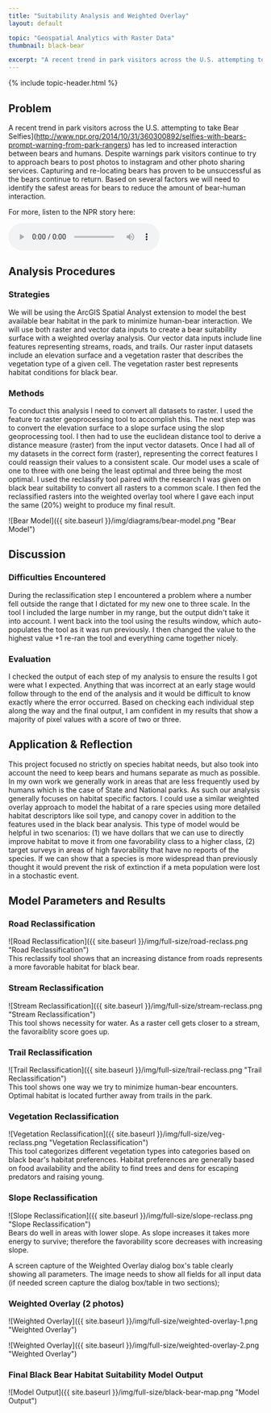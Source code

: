 ```yaml
---
title: "Suitability Analysis and Weighted Overlay"
layout: default

topic: "Geospatial Analytics with Raster Data"
thumbnail: black-bear

excerpt: "A recent trend in park visitors across the U.S. attempting to take Bear Selfies has led to increased interaction between bears and humans.  Despite warnings park visitors continue to try to approach bears to post photos to instagram and other photo sharing services.  Capturing and re-locating bears has proven to be unsuccessful as the bears continue to return.  Based on several factors we will need to identify the safest areas for bears to reduce the amount of bear-human interaction."
---
```


{% include topic-header.html %}

## Problem

A recent trend in park visitors across the U.S. attempting to take Bear Selfies](http://www.npr.org/2014/10/31/360300892/selfies-with-bears-prompt-warning-from-park-rangers) has led to increased interaction between bears and humans.  Despite warnings park visitors continue to try to approach bears to post photos to instagram and other photo sharing services.  Capturing and re-locating bears has proven to be unsuccessful as the bears continue to return.  Based on several factors we will need to identify the safest areas for bears to reduce the amount of bear-human interaction.

For more, listen to the NPR story here:  

<audio controls>
  <source src="{{ '/assets/bear-selfies.mp3' | prepend: site.baseurl }}" type="audio/mpeg"> post.url 
  Your browser does not support html5 audio.
</audio>
<br>

## Analysis Procedures

### Strategies

We will be using the ArcGIS Spatial Analyst extension to model the best available bear habitat in the park to minimize human-bear interaction.  We will use both raster and vector data inputs to create a bear suitability surface with a weighted overlay analysis.  Our vector data inputs include line features representing streams, roads, and trails.  Our raster input datasets include an elevation surface and a vegetation raster that describes the vegetation type of a given cell.  The vegetation raster best represents habitat conditions for black bear.

### Methods

To conduct this analysis I need to convert all datasets to raster.  I used the feature to raster geoprocessing tool to accomplish this.  The next step was to convert the elevation surface to a slope surface using the slop geoprocessing tool.  I then had to use the euclidean distance tool to derive a distance measure (raster) from the input vector datasets. Once I had all of my datasets in the correct form (raster), representing the correct features I could reassign their values to a consistent scale.  Our model uses a scale of one to three with one being the least optimal and three being the most optimal.  I used the reclassify tool paired with the research I was given on black bear suitability to convert all rasters to a common scale.  I then fed the reclassified rasters into the weighted overlay tool where I gave each input the same (20%) weight to produce my final result.

![Bear Model]({{ site.baseurl }}/img/diagrams/bear-model.png "Bear Model")
  
## Discussion

### Difficulties Encountered

During the reclassification step I encountered a problem where a number fell outside the range that I dictated for my new one to three scale.  In the tool I included the large number in my range, but the output didn't take it into account.  I went back into the tool using the results window, which auto-populates the tool as it was run previously.  I then changed the value to the highest value +1 re-ran the tool and everything came together nicely.

### Evaluation

I checked the output of each step of my analysis to ensure the results I got were what I expected.  Anything that was incorrect at an early stage would follow through to the end of the analysis and it would be difficult to know exactly where the error occurred.  Based on checking each individual step along the way and the final output, I am confident in my results that show a majority of pixel values with a score of two or three.

## Application & Reflection

This project focused no strictly on species habitat needs, but also took into account the need to keep bears and humans separate as much as possible.  In my own work we generally work in areas that are less frequently used by humans which is the case of State and National parks.  As such our analysis generally focuses on habitat specific factors.  I could use a similar weighted overlay approach to model the habitat of a rare species using more detailed habitat descriptors like soil type, and canopy cover in addition to the features used in the black bear analysis.  This type of model would be helpful in two scenarios: (1) we have dollars that we can use to directly improve habitat to move it from one favorability class to a higher class, (2) target surveys in areas of high favorability that have no reports of the species.  If we can show that a species is more widespread than previously thought it would prevent the risk of extinction if a meta population were lost in a stochastic event.

## Model Parameters and Results

### Road Reclassification

![Road Reclassification]({{ site.baseurl }}/img/full-size/road-reclass.png "Road Reclassification")<br>
This reclassify tool shows that an increasing distance from roads represents a more favorable habitat for black bear.

### Stream Reclassification

![Stream Reclassification]({{ site.baseurl }}/img/full-size/stream-reclass.png "Stream Reclassification")<br>
This tool shows necessity for water.  As a raster cell gets closer to a stream, the favoraiblity score goes up.

### Trail Reclassification

![Trail Reclassification]({{ site.baseurl }}/img/full-size/trail-reclass.png "Trail Reclassification")<br>
This tool shows one way we try to minimize human-bear encounters.  Optimal habitat is located further away from trails in the park.

### Vegetation Reclassification

![Vegetation Reclassification]({{ site.baseurl }}/img/full-size/veg-reclass.png "Vegetation Reclassification")<br>
This tool categorizes different vegetation types into categories based on black bear's habitat preferences.  Habitat preferences are generally based on food availability and the ability to find trees and dens for escaping predators and raising young.

### Slope Reclassification

![Slope Reclassification]({{ site.baseurl }}/img/full-size/slope-reclass.png "Slope Reclassification")<br>
Bears do well in areas with lower slope.  As slope increases it takes more energy to survive; therefore the favorability score decreases with increasing slope.

A screen capture of the Weighted Overlay dialog box's table clearly showing all parameters. The image needs to show all fields for all input data (if needed screen capture the dialog box/table in two sections);

### Weighted Overlay (2 photos)
![Weighted Overlay]({{ site.baseurl }}/img/full-size/weighted-overlay-1.png "Weighted Overlay")<br>

![Weighted Overlay]({{ site.baseurl }}/img/full-size/weighted-overlay-2.png "Weighted Overlay")<br>

### Final Black Bear Habitat Suitability Model Output
![Model Output]({{ site.baseurl }}/img/full-size/black-bear-map.png "Model Output")<br>